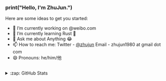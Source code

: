 ### print("Hello, I'm ZhuJun.")

Here are some ideas to get you started:

- 🔭 I’m currently working on @weibo.com
- 🌱 I’m currently learning Rust 🦀️
- 💬 Ask me about Anything 😂
- 📫 How to reach me: Twitter - [@zhujun](https://twitter.com/zhujun) Email - zhujun1980 at gmail dot com
- 😄 Pronouns: he/him/他

<br/>

<details>
  <summary>:zap: GitHub Stats</summary>

  <img align="left" alt="ZhuJun's GitHub Stats" src="https://github-readme-stats.vercel.app/api?username=zhujun1980&show_icons=true&hide_border=true" />

</details>
